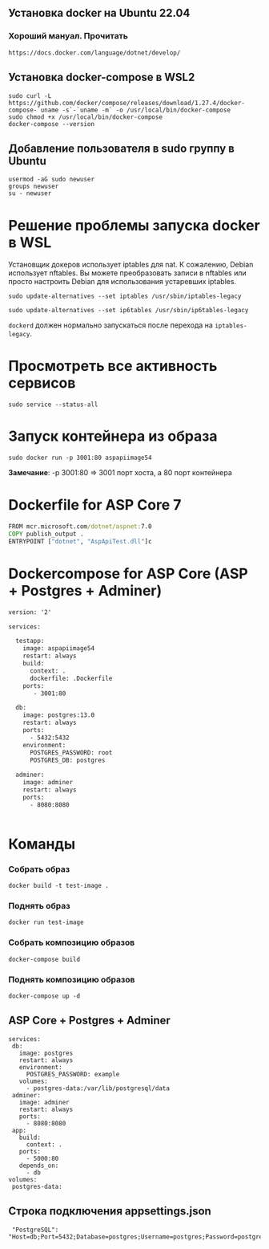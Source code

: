 ## Установка docker на Ubuntu 22.04

### Хороший мануал. Прочитать
```
https://docs.docker.com/language/dotnet/develop/
```


## Установка docker-compose в WSL2
```
sudo curl -L https://github.com/docker/compose/releases/download/1.27.4/docker-compose-`uname -s`-`uname -m` -o /usr/local/bin/docker-compose
sudo chmod +x /usr/local/bin/docker-compose
docker-compose --version
```

## Добавление пользователя в sudo группу в Ubuntu

```
usermod -aG sudo newuser
groups newuser
su - newuser
```



# Решение проблемы запуска docker в WSL

Установщик докеров использует iptables для nat. К сожалению, Debian использует nftables. Вы можете преобразовать записи в nftables или просто настроить Debian для использования устаревших iptables.

```sudo update-alternatives --set iptables /usr/sbin/iptables-legacy```

```sudo update-alternatives --set ip6tables /usr/sbin/ip6tables-legacy```

```dockerd``` должен нормально запускаться после перехода на ```iptables-legacy```.


# Просмотреть все активность сервисов

```sudo service --status-all```


# Запуск контейнера из образа

```sudo docker run -p 3001:80 aspapiimage54```

**Замечание**: -p 3001:80  => 3001 порт хоста, а 80 порт контейнера

# Dockerfile for ASP Core 7

```cmd
FROM mcr.microsoft.com/dotnet/aspnet:7.0
COPY publish_output .
ENTRYPOINT ["dotnet", "AspApiTest.dll"]c
```

# Dockercompose for ASP Core (ASP + Postgres + Adminer)

```cmd
version: '2'

services:

  testapp:
    image: aspapiimage54
    restart: always
    build:
      context: .
      dockerfile: .Dockerfile
    ports:
       - 3001:80

  db:
    image: postgres:13.0
    restart: always
    ports:
      - 5432:5432
    environment:
      POSTGRES_PASSWORD: root
      POSTGRES_DB: postgres
       
  adminer:
    image: adminer
    restart: always
    ports:
      - 8080:8080



```

# Команды

### Собрать образ
```docker build -t test-image .```

### Поднять образ
```docker run test-image```

### Собрать композицию образов
```docker-compose build``` 

### Поднять композицию образов
```docker-compose up -d```

## ASP Core + Postgres + Adminer
```
services:
 db:
   image: postgres
   restart: always
   environment:
     POSTGRES_PASSWORD: example
   volumes:
     - postgres-data:/var/lib/postgresql/data
 adminer:
   image: adminer
   restart: always
   ports:
     - 8080:8080
 app:
   build:
     context: .
   ports:
     - 5000:80
   depends_on:
     - db
volumes:
 postgres-data:

```

## Строка подключения appsettings.json

```
 "PostgreSQL": "Host=db;Port=5432;Database=postgres;Username=postgres;Password=postgres",
```

